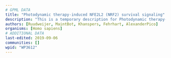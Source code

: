 ```yaml
---
# GPML DATA
title: "Photodynamic therapy-induced NFE2L2 (NRF2) survival signaling"
description: "This is a temporary description for Photodynamic therapy-induced NFE2L2 (NRF2) survival signaling"
authors: [Ruudweijer, MaintBot, Khanspers, Fehrhart, AlexanderPico]
organisms: [Homo sapiens]
# ADDITIONAL DATA
last-edited: 2019-09-06
communities: []
wpid: "WP3612"
---
```

